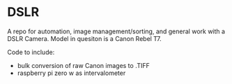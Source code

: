 # DSLR

A repo for automation, image management/sorting, and general work with a DSLR Camera. Model in quesiton is a Canon Rebel T7. 

Code to include:

- bulk conversion of raw Canon images to .TIFF
- raspberry pi zero w as intervalometer
